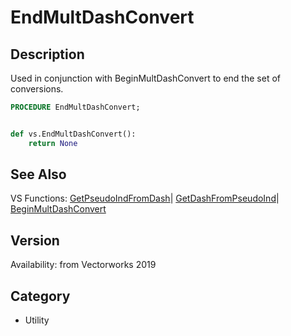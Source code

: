 # EndMultDashConvert

## Description
Used in conjunction with BeginMultDashConvert to end the set of conversions.

```pascal
PROCEDURE EndMultDashConvert;
```

```python

def vs.EndMultDashConvert():
    return None
```

## See Also
VS Functions:
[GetPseudoIndFromDash](GetPseudoIndFromDash.md)| [GetDashFromPseudoInd](GetDashFromPseudoInd.md)| [BeginMultDashConvert](BeginMultDashConvert.md)

## Version
Availability: from Vectorworks 2019
## Category
* Utility

